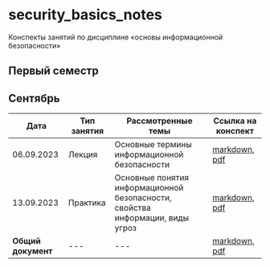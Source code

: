 # security_basics_notes

Конспекты занятий по дисциплине «основы информационной безопасности» 

## Первый семестр

## Сентябрь

| Дата | Тип занятия | Рассмотренные темы | Ссылка на конспект |
|------|-------------|--------------------|--------------------|
| 06.09.2023 | Лекция | Основные термины информационной безопасности | [markdown](semester_01/september/06-09-2023.md), [pdf](semester_01/september/render/06-09-2023.pdf) |
| 13.09.2023 | Практика | Основные понятия информационной безопасности, свойства информации, виды угроз | [markdown](semester_01/september/13-09-2023.md), [pdf](semester_01/september/render/13-09-2023.pdf) |
| **Общий документ** | --- | --- | [markdown](semester_01/september/september.md), [pdf](semester_01/september/render/september.pdf) |